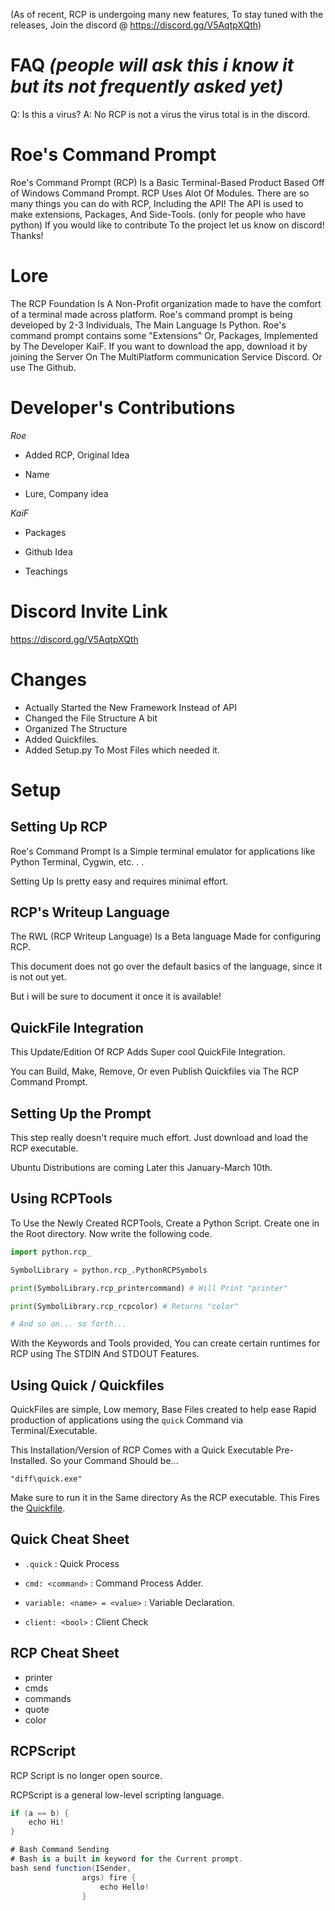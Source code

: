 (As of recent, RCP is undergoing many new features, To stay tuned with the releases, Join the discord @ https://discord.gg/V5AqtpXQth)

# FAQ *(people will ask this i know it but its not frequently asked yet)*
Q: Is this a virus? A: No RCP is not a virus the virus total is in the discord.

# Roe's Command Prompt
Roe's Command Prompt (RCP)
Is a Basic Terminal-Based Product Based Off of Windows Command Prompt.
RCP Uses Alot Of Modules. There are so many things you can do with RCP, Including the API! The API is used to make extensions, Packages, And Side-Tools. (only for people who have python)
If you would like to contribute To the project let us know on discord! Thanks!

# Lore 
The RCP Foundation Is A Non-Profit organization made to have the comfort of a terminal made across platform.
Roe's command prompt is being developed by 2-3 Individuals, The Main Language Is Python. 
Roe's command prompt contains some "Extensions" Or, Packages, Implemented by The Developer KaiF.
If you want to download the app, download it by joining the Server On The MultiPlatform communication Service Discord. Or use The Github.

# Developer's Contributions
*Roe*
- Added RCP, Original Idea

- Name

- Lure, Company idea

*KaiF*
-  Packages

- Github Idea

- Teachings

# Discord Invite Link

https://discord.gg/V5AqtpXQth

# Changes
- Actually Started the New Framework Instead of API
- Changed the File Structure A bit
- Organized The Structure
- Added Quickfiles.
- Added Setup.py To Most Files which needed it.

# Setup

## Setting Up RCP
Roe's Command Prompt Is a Simple terminal emulator for applications like Python Terminal, Cygwin, etc. . .

Setting Up Is pretty easy and requires minimal effort.

## RCP's Writeup Language
The RWL (RCP Writeup Language) Is a Beta language Made for configuring RCP.

This document does not go over the default basics of the language, since it is not out yet.

But i will be sure to document it once it is available!

## QuickFile Integration
This Update/Edition Of RCP Adds Super cool QuickFile Integration.

You can Build, Make, Remove, Or even Publish Quickfiles via The RCP Command Prompt.

## Setting Up the Prompt
This step really doesn't require much effort. Just download and load the RCP executable.

Ubuntu Distributions are coming Later this January-March 10th.

## Using RCPTools
To Use the Newly Created RCPTools, Create a Python Script. Create one in the Root directory. Now write the following code.
```python
import python.rcp_

SymbolLibrary = python.rcp_.PythonRCPSymbols

print(SymbolLibrary.rcp_printercommand) # Will Print "printer"

print(SymbolLibrary.rcp_rcpcolor) # Returns "color"

# And so on... so forth...
```
With the Keywords and Tools provided, You can create certain runtimes for RCP using The STDIN And STDOUT Features.

## Using Quick / Quickfiles
QuickFiles are simple, Low memory, Base Files created to help ease Rapid production of applications using the `quick` Command via Terminal/Executable.

This Installation/Version of RCP Comes with a Quick Executable Pre-Installed. So your Command Should be...
```
"diff\quick.exe"
```
Make sure to run it in the Same directory As the RCP executable. This Fires the [Quickfile](Quickfile).

## Quick Cheat Sheet 

- `.quick` : Quick Process

- `cmd: <command>` : Command Process Adder.

- `variable: <name> = <value>` : Variable Declaration.

- `client: <bool>` : Client Check

## RCP Cheat Sheet

- printer
- cmds
- commands
- quote
- color

## RCPScript
RCP Script is no longer open source.

RCPScript is a general low-level scripting language.

```csharp
if (a == b) {
    echo Hi!
}

# Bash Command Sending
# Bash is a built in keyword for the Current prompt.
bash send function(ISender, 
                args) fire {
                    echo Hello!
                }
```
